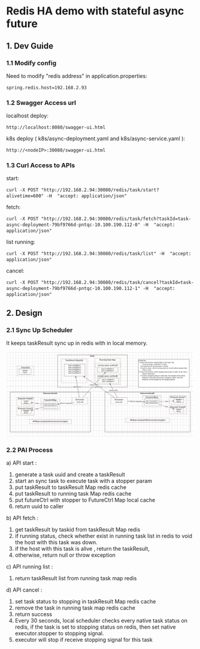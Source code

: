 # Redis HA demo with stateful async future

## 1. Dev Guide
### 1.1 Modify config

Need to modify "redis address" in application.properties:

```
spring.redis.host=192.168.2.93
```

### 1.2 Swagger Access url

localhost deploy:

```
http://localhost:8080/swagger-ui.html
```

k8s deploy ( k8s/async-deployment.yaml and k8s/async-service.yaml ):

```
http://<nodeIP>:30080/swagger-ui.html
```

### 1.3 Curl Access to APIs

start:

```
curl -X POST "http://192.168.2.94:30080/redis/task/start?alivetime=600" -H  "accept: application/json"
```

fetch:

```
curl -X POST "http://192.168.2.94:30080/redis/task/fetch?taskId=task-async-deployment-79bf9766d-pntqc-10.100.190.112-0" -H  "accept: application/json"
```

list running:

```
curl -X POST "http://192.168.2.94:30080/redis/task/list" -H  "accept: application/json"
```

cancel:

```
curl -X POST "http://192.168.2.94:30080/redis/task/cancel?taskId=task-async-deployment-79bf9766d-pntqc-10.100.190.112-1" -H  "accept: application/json"
```

## 2. Design

### 2.1 Sync Up Scheduler

It keeps taskResult sync up in redis with in local memory.

![Task Sync up Scheduler](pics/SyncUp-Scheduler.png)

### 2.2 PAI Process

a) API start :
1. generate a task uuid and create a taskResult
2. start an sync task to execute task with a stopper param
3. put taskResult to taskResult Map redis cache
4. put taskResult to running task Map redis cache
5. put futureCtrl with stopper to FutureCtrl Map local cache
6. return uuid to caller

b) API fetch :
1. get taskResult by taskid from taskResult Map redis
2. if running status, check whether exist in running task list in redis to void the host with this task was down.
3. if the host with this task is alive , return the taskResult, 
4. otherwise, return null or throw exception

c) API running list :
1. return taskResult list from running task map redis

d) API cancel :
1. set task status to stopping in taskResult Map redis cache
2. remove the task in running task map redis cache
3. return success
4. Every 30 seconds,  local scheduler checks every native task status on redis, if the task is set to stopping status on redis, then set native executor.stopper to stopping signal.
5. executor will stop if receive stopping signal  for this task 

